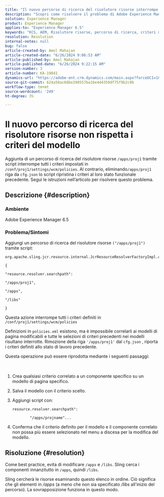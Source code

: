 ```yaml
---
title: "Il nuovo percorso di ricerca del risolutore risorse interrompe i criteri del modello"
description: "Scopri come risolvere il problema di Adobe Experience Manager, in cui un nuovo percorso di ricerca del risolutore risorse non rispetta i criteri dei modelli."
solution: Experience Manager
product: Experience Manager
applies-to: "Experience Manager 6.5"
keywords: "KCS, AEM, Risolutore risorse, percorso di ricerca, criteri modello, policies.xml"
resolution: Resolution
internal-notes: null
bug: false
article-created-by: Amol Mahajan
article-created-date: "6/26/2024 9:06:53 AM"
article-published-by: Amol Mahajan
article-published-date: "6/26/2024 9:22:15 AM"
version-number: 3
article-number: KA-19841
dynamics-url: "https://adobe-ent.crm.dynamics.com/main.aspx?forceUCI=1&pagetype=entityrecord&etn=knowledgearticle&id=0a3cd367-9b33-ef11-8409-6045bd029b18"
source-git-commit: 624a58ac68be298557ba16e4d4359df75f9b2c9b
workflow-type: tm+mt
source-wordcount: '249'
ht-degree: 3%

---
```


# Il nuovo percorso di ricerca del risolutore risorse non rispetta i criteri del modello


Aggiunta di un percorso di ricerca del risolutore risorse `/apps/proj1` tramite script interrompe tutti i criteri impostati in `/conf/proj1/settings/wcm/policies`. Al contrario, eliminando`/apps/proj1` riga da `cfg.json` lo script ripristina i criteri al loro stato funzionale precedente. Segui le istruzioni nell’articolo per risolvere questo problema.

## Descrizione {#description}


### <b>Ambiente</b>

Adobe Experience Manager 6.5



### <b>Problema/Sintomi</b>

Aggiungi un percorso di ricerca del risolutore risorse `("/apps/proj1")` tramite script:


```
org.apache.sling.jcr.resource.internal.JcrResourceResolverFactoryImpl.cfg.json

{

"resource.resolver.searchpath":

"/apps/proj1",

"/apps",

"/libs"

}
```


Questa azione interrompe tutti i criteri definiti in `/conf/proj1/settings/wcm/policies`

Definizioni in `policies.xml` esistono, ma è impossibile correlarli ai modelli di pagina modificabili e tutte le selezioni di criteri precedenti nei modelli risultano interrotte. Rimozione della riga `'/apps/proj1'` dal `cfg.json` , riporta i criteri definiti allo stato di lavoro precedente.

Questa operazione può essere riprodotta mediante i seguenti passaggi:
<br> <br><br>
1. Crea qualsiasi criterio correlato a un componente specifico su un modello di pagina specifico.


2. Salva il modello con il criterio scelto.


3. Aggiungi script con:

   ```
   resource.resolver.searchpath":
   
           "/apps/projname"...
   ```


4. Conferma che il criterio definito per il modello e il componente correlato non possa più essere selezionato nel menu a discesa per la modifica del modello.



## Risoluzione {#resolution}


Come best practice, evita di modificare `/apps` e `/libs`. Sling cerca i componenti innanzitutto in `/apps`, quindi `/libs`.

Sling cercherà le risorse esaminando questo elenco in ordine. Ciò significa che gli elementi in */apps* (a meno che non sia specificato */libs* all&#39;inizio del percorso). La sovrapposizione funziona in questo modo.
